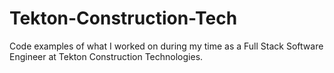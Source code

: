 # Tekton-Construction-Tech
Code examples of what I worked on during my time as a Full Stack Software Engineer at Tekton Construction Technologies. 
